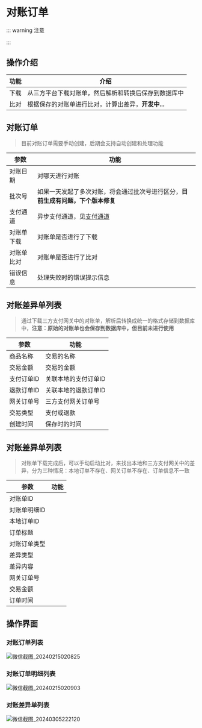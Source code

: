 # 对账订单
::: warning 注意

:::

## 操作介绍
| 功能 | 介绍                            |
|----|-------------------------------|
| 下载 | 从三方平台下载对账单，然后解析和转换后保存到数据库中    |
| 比对 | 根据保存的对账单进行比对，计算出差异，**开发中...** |

## 对账订单
> 目前对账订单需要手动创建，后期会支持自动创建和处理功能

| 参数    | 功能                                                                 |
|-------|--------------------------------------------------------------------|
| 对账日期  | 对哪天进行对账                                                            |
| 批次号   | 如果一天发起了多次对账，将会通过批次号进行区分，**目前生成有问题，下个版本修复**                         |
| 支付通道  | 异步支付通道，见[支付通道](/single/guides/other/常量和状态表.md#支付通道-paychannelenum) |
| 对账单下载 | 对账单是否进行了下载                                                         |
| 对账单比对 | 对账单是否进行了比对                                                         |
| 错误信息  | 处理失败时的错误提示信息                                                       |

## 对账差异单列表
> 通过下载三方支付网关中的对账单，解析后转换成统一的格式存储到数据库中，**注意：原始的对账单也会保存到数据库中，但目前未进行使用**

| 参数     | 功能          |
|--------|-------------|
| 商品名称   | 交易的名称       |
| 交易金额   | 交易的金额       |
| 支付订单ID | 关联本地的支付订单ID |
| 退款订单ID | 关联本地的退款订单ID |
| 网关订单号  | 三方支付网关订单号   |
| 交易类型   | 支付或退款       |
| 创建时间   | 保存时的时间      |

## 对账差异单列表
> 对账单下载完成后，可以手动启动比对，来找出本地和三方支付网关中的差异，分为三种情况：本地订单不存在、网关订单不存在、订单信息不一致

| 参数      | 功能 |
|---------|----|
| 对账单ID   |    |
| 对账单明细ID |    |
| 本地订单ID  |    |
| 订单标题    |    |
| 对账订单类型  |    |
| 差异类型    |    |
| 差异内容    |    |
| 网关订单号   |    |
| 交易金额    |    |
| 订单时间    |    |

## 操作界面
### 对账订单列表
![微信截图_20240215020825](https://jsd.cdn.zzko.cn/gh/xxm1995/picx-images-hosting@master/daxpay/微信截图_20240215020825.5d8lhxxcpq40.webp)
### 对账订单明细列表
![微信截图_20240215020903](https://jsd.cdn.zzko.cn/gh/xxm1995/picx-images-hosting@master/daxpay/微信截图_20240215020903.120rjd0gi6dc.webp)
### 对账差异单列表
![微信截图_20240305222120](https://jsd.cdn.zzko.cn/gh/xxm1995/picx-images-hosting@master/daxpay/微信截图_20240305222120.pf2yh7z8l.webp)
